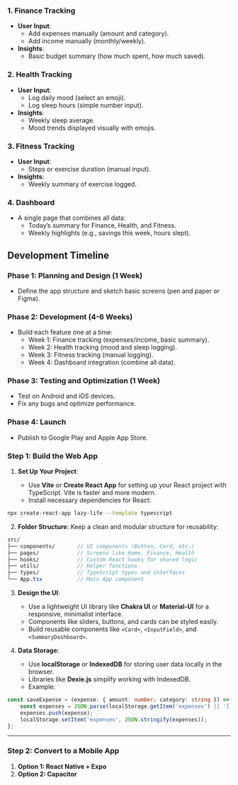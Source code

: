 
### 1. **Finance Tracking**

- **User Input**:
    - Add expenses manually (amount and category).
    - Add income manually (monthly/weekly).
- **Insights**:
    - Basic budget summary (how much spent, how much saved).

### 2. **Health Tracking**

- **User Input**:
    - Log daily mood (select an emoji).
    - Log sleep hours (simple number input).
- **Insights**:
    - Weekly sleep average.
    - Mood trends displayed visually with emojis.

### 3. **Fitness Tracking**

- **User Input**:
    - Steps or exercise duration (manual input).
- **Insights**:
    - Weekly summary of exercise logged.

### 4. **Dashboard**

- A single page that combines all data:
    - Today’s summary for Finance, Health, and Fitness.
    - Weekly highlights (e.g., savings this week, hours slept).

## **Development Timeline**

### **Phase 1: Planning and Design (1 Week)**

- Define the app structure and sketch basic screens (pen and paper or Figma).

### **Phase 2: Development (4-6 Weeks)**

- Build each feature one at a time:
    - Week 1: Finance tracking (expenses/income, basic summary).
    - Week 2: Health tracking (mood and sleep logging).
    - Week 3: Fitness tracking (manual logging).
    - Week 4: Dashboard integration (combine all data).

### **Phase 3: Testing and Optimization (1 Week)**

- Test on Android and iOS devices.
- Fix any bugs and optimize performance.

### **Phase 4: Launch**

- Publish to Google Play and Apple App Store.



### **Step 1: Build the Web App**

1. **Set Up Your Project**:
    
    - Use **Vite** or **Create React App** for setting up your React project with TypeScript. Vite is faster and more modern.
    - Install necessary dependencies for React:
```bash
npx create-react-app lazy-life --template typescript 
```
    
2. **Folder Structure**: Keep a clean and modular structure for reusability:
```scss
src/
├── components/       // UI components (Button, Card, etc.)
├── pages/            // Screens like Home, Finance, Health
├── hooks/            // Custom React hooks for shared logic
├── utils/            // Helper functions
├── types/            // TypeScript types and interfaces
└── App.tsx           // Main App component
```
    
3. **Design the UI**:
    
    - Use a lightweight UI library like **Chakra UI** or **Material-UI** for a responsive, minimalist interface.
    - Components like sliders, buttons, and cards can be styled easily.
    - Build reusable components like `<Card>`, `<InputField>`, and `<SummaryDashboard>`.
4. **Data Storage**:
    
    - Use **localStorage** or **IndexedDB** for storing user data locally in the browser.
    - Libraries like **Dexie.js** simplify working with IndexedDB.
    - Example:
```ts
const saveExpense = (expense: { amount: number; category: string }) => {
	const expenses = JSON.parse(localStorage.getItem('expenses') || '[]');
	expenses.push(expense);
	localStorage.setItem('expenses', JSON.stringify(expenses));
};
```


---

### **Step 2: Convert to a Mobile App**

1. **Option 1: React Native + Expo**
2. **Option 2: Capacitor**

